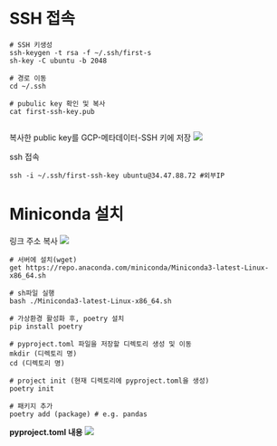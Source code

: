 # SSH 접속

```
# SSH 키생성
ssh-keygen -t rsa -f ~/.ssh/first-s
sh-key -C ubuntu -b 2048

# 경로 이동
cd ~/.ssh

# pubulic key 확인 및 복사
cat first-ssh-key.pub


```
복사한 public key를 GCP-메타데이터-SSH 키에 저장
![](2024-03-20-10-39-56.png)


ssh 접속
~~~
ssh -i ~/.ssh/first-ssh-key ubuntu@34.47.88.72 #외부IP
~~~

# Miniconda 설치
링크 주소 복사
![](2024-03-20-11-57-54.png)


```
# 서버에 설치(wget)
get https://repo.anaconda.com/miniconda/Miniconda3-latest-Linux-x86_64.sh

# sh파일 실행
bash ./Miniconda3-latest-Linux-x86_64.sh 

# 가상환경 활성화 후, poetry 설치
pip install poetry

# pyproject.toml 파일을 저장할 디렉토리 생성 및 이동
mkdir (디렉토리 명)
cd (디렉토리 명)

# project init (현재 디렉토리에 pyproject.toml을 생성)
poetry init

# 패키지 추가
poetry add (package) # e.g. pandas
```
**pyproject.toml 내용**
![](2024-03-20-12-00-31.png)
